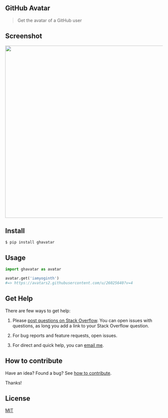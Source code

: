 ## GitHub Avatar

> Get the avatar of a GitHub user

## Screenshot

<img src="https://gitlab.com/yoginth/ghavatar/raw/master/Screenshot.png" width="550">

## Install

```
$ pip install ghavatar
```

## Usage

```python
import ghavatar as avatar

avatar.get('iamyoginth')
#=> https://avatars2.githubusercontent.com/u/26025640?v=4
```

## Get Help

There are few ways to get help:

 1. Please [post questions on Stack Overflow](https://stackoverflow.com/questions/ask). You can open issues with questions, as long you add a link to your Stack Overflow question.

 2. For bug reports and feature requests, open issues.

 3. For direct and quick help, you can [email me](mailto://yoginth@zoho.com).

## How to contribute

Have an idea? Found a bug? See [how to contribute][contributing].

Thanks!

## License

[MIT][license]

[LICENSE]: https://yoginth.mit-license.org/
[contributing]: /CONTRIBUTING.md
